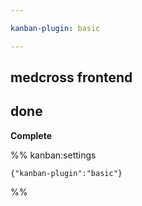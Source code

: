 ```yaml
---

kanban-plugin: basic

---
```


## medcross frontend



## done

**Complete**




%% kanban:settings
```
{"kanban-plugin":"basic"}
```
%%